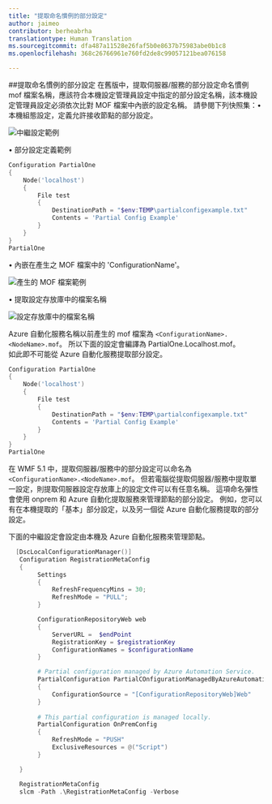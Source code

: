 ```yaml
---
title: "提取命名慣例的部分設定"
author: jaimeo
contributor: berheabrha
translationtype: Human Translation
ms.sourcegitcommit: dfa487a11528e26faf5b0e8637b75983abe0b1c8
ms.openlocfilehash: 368c26766961e760fd2de8c99057121bea076158

---
```


##提取命名慣例的部分設定
在舊版中，提取伺服器/服務的部分設定命名慣例 mof 檔案名稱，應該符合本機設定管理員設定中指定的部分設定名稱，該本機設定管理員設定必須依次比對 MOF 檔案中內嵌的設定名稱。 請參閱下列快照集：•   本機組態設定，定義允許接收節點的部分設定。

![中繼設定範例](../../images/MetaConfigPartialOne.png)

•   部分設定定義範例 

```Powershell
Configuration PartialOne
{
    Node('localhost')
    {
        File test 
        {
            DestinationPath = "$env:TEMP\partialconfigexample.txt"
            Contents = 'Partial Config Example'
        }
    }
}
PartialOne
```

•   內嵌在產生之 MOF 檔案中的 'ConfigurationName'。

![產生的 MOF 檔案範例](../../images/PartialGeneratedMof.png)

•   提取設定存放庫中的檔案名稱 

![設定存放庫中的檔案名稱](../../images/PartialInConfigRepository.png)

Azure 自動化服務名稱以前產生的 mof 檔案為 ``<ConfigurationName>.<NodeName>.mof``。 所以下面的設定會編譯為 PartialOne.Localhost.mof。  
如此即不可能從 Azure 自動化服務提取部分設定。

```Powershell
Configuration PartialOne
{
    Node('localhost')
    {
        File test 
        {
            DestinationPath = "$env:TEMP\partialconfigexample.txt"
            Contents = 'Partial Config Example'
        }
    }
}
PartialOne
```

在 WMF 5.1 中，提取伺服器/服務中的部分設定可以命名為 ``<ConfigurationName>.<NodeName>.mof``。 但若電腦從提取伺服器/服務中提取單一設定，則提取伺服器設定存放庫上的設定文件可以有任意名稱。 這項命名彈性會使用 onprem 和 Azure 自動化提取服務來管理節點的部分設定。 例如，您可以有在本機提取的「基本」部分設定，以及另一個從 Azure 自動化服務提取的部分設定。

下面的中繼設定會設定由本機及 Azure 自動化服務來管理節點。

```Powershell
  [DscLocalConfigurationManager()]
   Configuration RegistrationMetaConfig
   {
        Settings
        {
            RefreshFrequencyMins = 30;
            RefreshMode = "PULL";            
        }

        ConfigurationRepositoryWeb web
        {
            ServerURL =  $endPoint
            RegistrationKey = $registrationKey
            ConfigurationNames = $configurationName
        }

        # Partial configuration managed by Azure Automation Service.
        PartialConfiguration PartialCOnfigurationManagedByAzureAutomation
        {
            ConfigurationSource = "[ConfigurationRepositoryWeb]Web"   
        }
    
        # This partial configuration is managed locally.
        PartialConfiguration OnPremConfig
        {
            RefreshMode = "PUSH"
            ExclusiveResources = @("Script")
        }

   }

   RegistrationMetaConfig
   slcm -Path .\RegistrationMetaConfig -Verbose
 ```





<!--HONumber=Aug16_HO3-->


